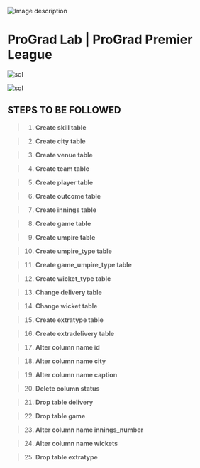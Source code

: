 ![Image description](https://i1.faceprep.in/ProGrad/face-logo-resized.png)

# ProGrad Lab | ProGrad Premier League




![sql](https://user-images.githubusercontent.com/58466121/76389844-3c85d400-6392-11ea-875f-8cd9676219b2.JPG)


![sql](https://user-images.githubusercontent.com/61002120/76393041-bcaf3800-6398-11ea-9f16-5c1c844c8b10.jpg)


## STEPS TO BE FOLLOWED


> 1. **Create skill table**

> 2. **Create city table**

> 3. **Create venue table**

> 4. **Create team table**

> 5. **Create player table**

> 6. **Create outcome table**

> 7. **Create innings table**

> 8. **Create game table**

> 9. **Create umpire table**

> 10. **Create umpire_type table**

> 11. **Create game_umpire_type table**

> 12. **Create wicket_type table**

> 13. **Change delivery table**

> 14. **Change wicket table**

> 15. **Create extratype table**

> 16. **Create extradelivery table**

> 17. **Alter column name id**

> 18. **Alter column name city**

> 19. **Alter column name caption**

> 20. **Delete column status**

> 21. **Drop table delivery**

> 22. **Drop table game**

> 23. **Alter column name innings_number**

> 24. **Alter column name wickets**

> 25. **Drop table extratype**
